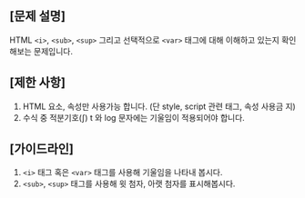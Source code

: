## [문제 설명]

HTML `<i>`, `<sub>`, `<sup>` 그리고 선택적으로 `<var>` 태그에 대해 이해하고 있는지 확인해보는 문제입니다. 

## [제한 사항]

1. HTML 요소, 속성만 사용가능 합니다. (단 style, script 관련 태그, 속성 사용금 지) 
2. 수식 중 적분기호(∫) t 와 log 문자에는 기울임이 적용되어야 합니다. 


## [가이드라인]

1. `<i>` 태그 혹은 `<var>` 태그를 사용해 기울임을 나타내 봅시다. 
2. `<sub>`, `<sup>` 태그를 사용해 윗 첨자, 아랫 첨자를 표시해봅시다. 

